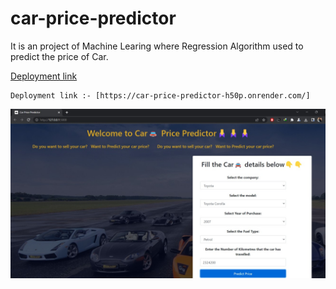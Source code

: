 # car-price-predictor
It is an project  of Machine Learing where Regression Algorithm used to predict the price of Car.



[Deployment link]([https://predicts-car-price.herokuapp.com/](https://car-price-predictor-h50p.onrender.com/))


```
Deployment link :- [https://car-price-predictor-h50p.onrender.com/]
```

![](img/ss1.jpg)
